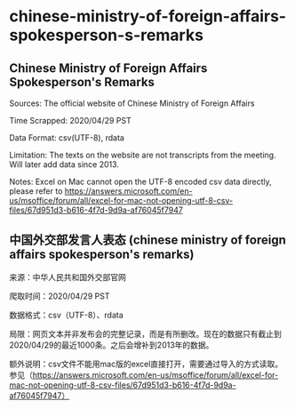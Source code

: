 # chinese-ministry-of-foreign-affairs-spokesperson-s-remarks

## Chinese Ministry of Foreign Affairs Spokesperson's Remarks

Sources: The official website of Chinese Ministry of Foreign Affairs

Time Scrapped: 2020/04/29 PST

Data Format: csv(UTF-8), rdata

Limitation: The texts on the website are not transcripts from the meeting. Will later add data since 2013. 

Notes: Excel on Mac cannot open the UTF-8 encoded csv data directly, please refer to https://answers.microsoft.com/en-us/msoffice/forum/all/excel-for-mac-not-opening-utf-8-csv-files/67d951d3-b616-4f7d-9d9a-af76045f7947

## 中国外交部发言人表态 (chinese ministry of foreign affairs spokesperson's remarks)

来源：中华人民共和国外交部官网

爬取时间：2020/04/29 PST

数据格式：csv（UTF-8）、rdata

局限：网页文本并非发布会的完整记录，而是有所删改。现在的数据只有截止到2020/04/29的最近1000条。之后会增补到2013年的数据。

额外说明：csv文件不能用mac版的excel直接打开，需要通过导入的方式读取。参见（https://answers.microsoft.com/en-us/msoffice/forum/all/excel-for-mac-not-opening-utf-8-csv-files/67d951d3-b616-4f7d-9d9a-af76045f7947）
